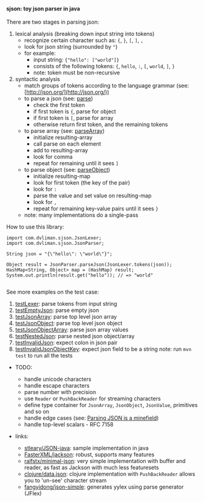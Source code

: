 #### sjson: toy json parser in java

There are two stages in parsing json: 
  1. lexical analysis (breaking down input string into tokens)
      * recognize certain character such as: `{`, `}`, `[`, `]`, `,`
      * look for json string (surrounded by `"`)
      * for example: 
        * input string: `{"hello": ["world"]}` 
        * consists of the following tokens: `{`, `hello`, `:`, `[`, `world`, `]`, `}`
        * note: token must be non-recursive
  2. syntactic analysis  
      * match groups of tokens according to the language grammar (see: [http://json.org/](http://json.org/))  
      * to parse a json (see: [parse](https://github.com/dvliman/sjson/blob/f19d9f0e1608866d970d85349ab23b7a9624fb20/src/main/java/com/dvliman/sjson/JsonParser.java#L7))
        * check the first token
        * if first token is `{`, parse for object  
        * if first token is `[`, parse for array 
        * otherwise return first token, and the remaining tokens  
      * to parse array (see: [parseArray](https://github.com/dvliman/sjson/blob/f19d9f0e1608866d970d85349ab23b7a9624fb20/src/main/java/com/dvliman/sjson/JsonParser.java#L31))
        * initialize resulting-array
        * call parse on each element
        * add to resulting-array
        * look for comma
        * repeat for remaining until it sees `]`
      * to parse object (see: [parseObject](https://github.com/dvliman/sjson/blob/f19d9f0e1608866d970d85349ab23b7a9624fb20/src/main/java/com/dvliman/sjson/JsonParser.java#L62))
        * initialize resulting-map  
        * look for first token (the key of the pair)
        * look for `:` 
        * parse the value and set value on resulting-map
        * look for `,`
        * repeat for remaining key-value pairs until it sees `}`
      * note: many implementations do a single-pass 

How to use this library:
```
import com.dvliman.sjson.JsonLexer;
import com.dvliman.sjson.JsonParser;

String json = "{\"hello\": \"world\"}";

Object result = JsonParser.parseJson(JsonLexer.tokens(json));
HashMap<String, Object> map = (HashMap) result;
System.out.println(result.get("hello")); // => "world"
        
```      

See more examples on the test case:
1. [testLexer](https://github.com/dvliman/sjson/blob/f19d9f0e1608866d970d85349ab23b7a9624fb20/src/test/java/com/dvliman/sjson/JsonTest.java#L11): parse tokens from input string
2. [testEmptyJson](https://github.com/dvliman/sjson/blob/f19d9f0e1608866d970d85349ab23b7a9624fb20/src/test/java/com/dvliman/sjson/JsonTest.java#L27): parse empty json
3. [testJsonArray](https://github.com/dvliman/sjson/blob/f19d9f0e1608866d970d85349ab23b7a9624fb20/src/test/java/com/dvliman/sjson/JsonTest.java#L42): parse top level json array
4. [testJsonObject](https://github.com/dvliman/sjson/blob/f19d9f0e1608866d970d85349ab23b7a9624fb20/src/test/java/com/dvliman/sjson/JsonTest.java#L54): parse top level json object
5. [testJsonObjectArray](https://github.com/dvliman/sjson/blob/f19d9f0e1608866d970d85349ab23b7a9624fb20/src/test/java/com/dvliman/sjson/JsonTest.java#L63): parse json array values
6. [testNestedJson](https://github.com/dvliman/sjson/blob/f19d9f0e1608866d970d85349ab23b7a9624fb20/src/test/java/com/dvliman/sjson/JsonTest.java#L72): parse nested json object/array
7. [testInvalidJson](https://github.com/dvliman/sjson/blob/f19d9f0e1608866d970d85349ab23b7a9624fb20/src/test/java/com/dvliman/sjson/JsonTest.java#L82): expect colon in json pair
8. [testInvalidJsonObjectKey](https://github.com/dvliman/sjson/blob/f19d9f0e1608866d970d85349ab23b7a9624fb20/src/test/java/com/dvliman/sjson/JsonTest.java#L88): expect json field to be a string
note: run `mvn test` to run all the tests

* TODO:
  * handle unicode characters
  * handle escape characters
  * parse number with precision
  * use `Reader` or `PushBackReader` for streaming characters
  * define type container for `JsonArray`, `JsonObject`, `JsonValue`, primitives and so on
  * handle edge cases (see: [Parsing JSON is a minefield](http://seriot.ch/parsing_json.php))  
  * handle top-level scalars - RFC 7158
  
* links:
  * [stleary/JSON-java](https://github.com/stleary/JSON-java): sample implementation in java
  * [FasterXML/jackson](https://github.com/FasterXML/jackson): robust, supports many features
  * [ralfstx/minimal-json](https://github.com/ralfstx/minimal-json): very simple implementation with buffer and reader, as fast as Jackson with much less featuresets
  * [clojure/data.json](https://github.com/clojure/data.json): clojure implementation with `PushBackReader` allows you to 'un-see' character stream
  * [fangyidong/json-simple](https://github.com/fangyidong/json-simple): generates yylex using parse generator (JFlex)
  
